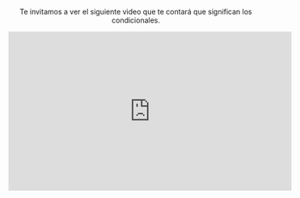 <div style="text-align:center;"> 
</body>

<p>Te invitamos a ver el siguiente video que te contará que significan los condicionales.</p>

<iframe width="560" height="315" src="https://www.youtube.com/embed/NLe9wk3zlP4?rel=0" frameborder="0" allow="autoplay; encrypted-media" allowfullscreen></iframe>

</div>
<body>